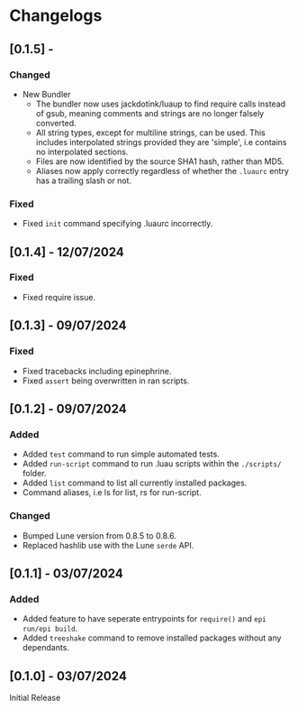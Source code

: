 # Changelogs

## [0.1.5] -

### Changed

- New Bundler
  - The bundler now uses jackdotink/luaup to find require calls instead of gsub, meaning comments and strings are no longer falsely converted.
  - All string types, except for multiline strings, can be used. This includes interpolated strings provided they are 'simple', i.e contains no interpolated sections.
  - Files are now identified by the source SHA1 hash, rather than MD5.
  - Aliases now apply correctly regardless of whether the `.luaurc` entry has a trailing slash or not.

### Fixed

- Fixed `init` command specifying .luaurc incorrectly.

## [0.1.4] - 12/07/2024

### Fixed

- Fixed require issue.

## [0.1.3] - 09/07/2024

### Fixed

- Fixed tracebacks including epinephrine.
- Fixed `assert` being overwritten in ran scripts.

## [0.1.2] - 09/07/2024

### Added

- Added `test` command to run simple automated tests.
- Added `run-script` command to run .luau scripts within the `./scripts/` folder.
- Added `list` command to list all currently installed packages.
- Command aliases, i.e ls for list, rs for run-script.

### Changed

- Bumped Lune version from 0.8.5 to 0.8.6.
- Replaced hashlib use with the Lune `serde` API.

## [0.1.1] - 03/07/2024

### Added

- Added feature to have seperate entrypoints for `require()` and `epi run/epi build`.
- Added `treeshake` command to remove installed packages without any dependants.

## [0.1.0] - 03/07/2024

Initial Release
